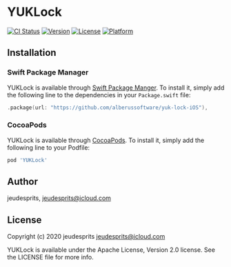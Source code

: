 # YUKLock

[![CI Status](https://img.shields.io/travis/jeudesprits/YUKLock?style=flat)](https://travis-ci.org/jeudesprits/YUKLock)
[![Version](https://img.shields.io/cocoapods/v/YUKLock?style=flat)](https://cocoapods.org/pods/YUKLock)
[![License](https://img.shields.io/cocoapods/l/YUKLock?style=flat)](https://cocoapods.org/pods/YUKLock)
[![Platform](https://img.shields.io/cocoapods/p/YUKLock?style=flat)](https://cocoapods.org/pods/YUKLock)
## Installation

### Swift Package Manager
YUKLock is available through [Swift Package Manger](https://github.com/apple/swift-package-manager). To install
it, simply add the following line to the dependencies in your `Package.swift` file:

```swift
.package(url: "https://github.com/alberussoftware/yuk-lock-iOS"),
```

### CocoaPods
YUKLock is available through [CocoaPods](https://cocoapods.org). To install
it, simply add the following line to your Podfile:

```ruby
pod 'YUKLock'
```

## Author

jeudesprits, jeudesprits@icloud.com

## License
Copyright (c) 2020 jeudesprits <jeudesprits@icloud.com>

YUKLock is available under the Apache License, Version 2.0 license. See the LICENSE file for more info.
